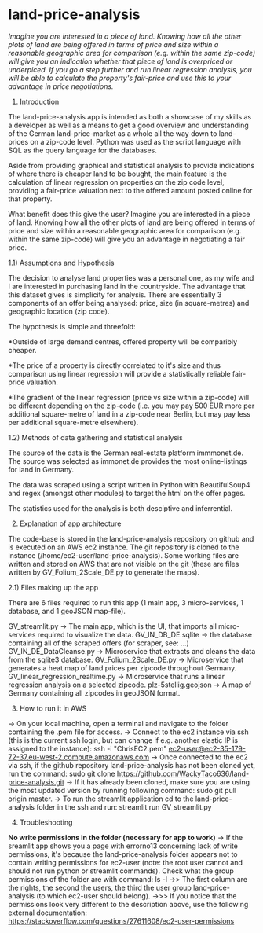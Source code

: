 # land-price-analysis

*Imagine you are interested in a piece of land. Knowing how all the other plots of land are being offered in terms of price and size within a reasonable geographic area for comparison (e.g. within the same zip-code) will give you an indication whether that piece of land is overpriced or underpiced. If you go a step further and run linear regression analysis, you will be able to calculate the property's fair-price and use this to your advantage in price negotiations.*


1) Introduction

The land-price-analysis app is intended as both a showcase of my skills as a developer as well as a means to get a good overview and understanding of the German land-price-market as a whole all the way down to land-prices on a zip-code level. Python was used as the script language with SQL as the query language for the databases. 

Aside from providing graphical and statistical analysis to provide indications of where there is cheaper land to be bought, the main feature is the calculation of linear regression on properties on the zip code level, providing a fair-price valuation next to the offered amount posted online for that property.

What benefit does this give the user? Imagine you are interested in a piece of land. Knowing how all the other plots of land are being offered in terms of price and size within a reasonable geographic area for comparison (e.g. within the same zip-code) will give you an advantage in negotiating a fair price.

1.1) Assumptions and Hypothesis

The decision to analyse land properties was a personal one, as my wife and I are interested in purchasing land in the countryside. The advantage that this dataset gives is simplicity for analysis. There are essentially 3 components of an offer being analysed: price, size (in square-metres) and geographic location (zip code).

The hypothesis is simple and threefold: 

*Outside of large demand centres, offered property will be comparibly cheaper.

*The price of a property is directly correlated to it's size and thus comparison using linear regression will provide a statistically reliable fair-price valuation.

*The gradient of the linear regression (price vs size within a zip-code) will be different depending on the zip-code (i.e. you may pay 500 EUR more per additional square-metre of land in a zip-code near Berlin, but may pay less per additional square-metre elsewhere).  

1.2) Methods of data gathering and statistical analysis

The source of the data is the German real-estate platform immmonet.de. The source was selected as immonet.de provides the most online-listings for land in Germany.

The data was scraped using a script written in Python with BeautifulSoup4 and regex (amongst other modules) to target the html on the offer pages.

The statistics used for the analysis is both desciptive and inferrential.

2) Explanation of app architecture

The code-base is stored in the land-price-analysis repository on github and is executed on an AWS ec2 instance.
The git repository is cloned to the instance (/home/ec2-user/land-price-analysis).
Some working files are written and stored on AWS that are not visible on the git (these are files written by GV_Folium_2Scale_DE.py to generate the maps).

2.1) Files making up the app

There are 6 files required to run this app (1 main app, 3 micro-services, 1 database, and 1 geoJSON map-file).

GV_streamlit.py -> The main app, which is the UI, that imports all micro-services required to visualize the data.
GV_IN_DB_DE.sqlite -> the database containing all of the scraped offers (for scraper, see: ...)
GV_IN_DE_DataCleanse.py -> Microservice that extracts and cleans the data from the sqlite3 database.
GV_Folium_2Scale_DE.py -> Microservice that generates a heat map of land prices per zipcode throughout Germany.
GV_linear_regression_realtime.py -> Microservice that runs a linear regression analysis on a selected zipcode.
plz-5stellig.geojson -> A map of Germany containing all zipcodes in geoJSON format.

3) How to run it in AWS

-> On your local machine, open a terminal and navigate to the folder containing the .pem file for access.
-> Connect to the ec2 instance via ssh (this is the current ssh login, but can change if e.g. another elastic IP is assigned to the instance): ssh -i "ChrisEC2.pem" ec2-user@ec2-35-179-72-37.eu-west-2.compute.amazonaws.com
-> Once connected to the ec2 via ssh, if the github repository land-price-analysis has not been cloned yet, run the command: sudo git clone https://github.com/WackyTaco636/land-price-analysis.git
-> If it has already been cloned, make sure you are using the most updated version by running following command: sudo git pull origin master.
-> To run the streamlit application cd to the land-price-analysis folder in the ssh and run: streamlit run GV_streamlit.py

4) Troubleshooting

**No write permissions in the folder (necessary for app to work)**
-> If the sreamlit app shows you a page with errorno13 concerning lack of write permissions, it's because the land-price-analysis folder appears not to contain writing permissions for ec2-user (note: the root user cannot and should not run python or streamlit commands). Check what the group permissions of the folder are with command: ls -l
->> The first column are the rights, the second the users, the third the user group land-price-analysis (to which ec2-user should belong). 
->>> If you notice that the permissions look very different to the description above, use the following external documentation: https://stackoverflow.com/questions/27611608/ec2-user-permissions
